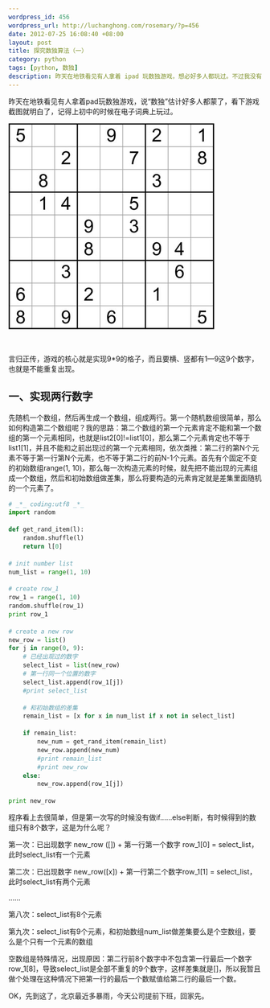 ```yaml
--- 
wordpress_id: 456
wordpress_url: http://luchanghong.com/rosemary/?p=456
date: 2012-07-25 16:08:40 +08:00
layout: post
title: 探究数独算法（一）
category: python
tags: [python, 数独]
description: 昨天在地铁看见有人拿着 ipad 玩数独游戏，想必好多人都玩过。不过我没有想着怎么尽快的把数字填出来，而是想着怎样生成一组能够算的上是“数独”的数据，如果你也感兴趣就跟我一探究竟吧。
---
```

昨天在地铁看见有人拿着pad玩数独游戏，说“数独”估计好多人都蒙了，看下游戏截图就明白了，记得上初中的时候在电子词典上玩过。

<a href="/upload/2012/07/sudoko.jpg"><img class="alignnone size-full wp-image-457" title="sudoko" src="/upload/2012/07/sudoko.jpg" alt="" width="410" height="410" /></a>

&nbsp;

言归正传，游戏的核心就是实现9*9的格子，而且要横、竖都有1—9这9个数字，也就是不能重复出现。

## 一、实现两行数字

先随机一个数组，然后再生成一个数组，组成两行。第一个随机数组很简单，那么如何构造第二个数组呢？我的思路：第二个数组的第一个元素肯定不能和第一个数组的第一个元素相同，也就是list2[0]!=list1[0]，那么第二个元素肯定也不等于list1[1]，并且不能和之前出现过的第一个元素相同，依次类推：第二行的第N个元素不等于第一行第N个元素，也不等于第二行的前N-1个元素。首先有个固定不变的初始数组range(1, 10)，那么每一次构造元素的时候，就先把不能出现的元素组成一个数组，然后和初始数组做差集，那么将要构造的元素肯定就是差集里面随机的一个元素了。

```python
# _*_ coding:utf8 _*_
import random

def get_rand_item(l):
    random.shuffle(l)
    return l[0]

# init number list
num_list = range(1, 10)

# create row_1
row_1 = range(1, 10)
random.shuffle(row_1)
print row_1

# create a new row
new_row = list()
for j in range(0, 9):
    # 已经出现过的数字
    select_list = list(new_row)
    # 第一行同一个位置的数字 
    select_list.append(row_1[j])
    #print select_list

    # 和初始数组的差集
    remain_list = [x for x in num_list if x not in select_list]

    if remain_list:
        new_num = get_rand_item(remain_list)
        new_row.append(new_num)
        #print remain_list
        #print new_row
    else:
        new_row.append(row_1[j])

print new_row
```

程序看上去很简单，但是第一次写的时候没有做if……else判断，有时候得到的数组只有8个数字，这是为什么呢？

第一次：已出现数字 new_row ([]) + 第一行第一个数字 row_1[0] = select_list，此时select_list有一个元素

第二次：已出现数字 new_row([x]) + 第一行第二个数字row_1[1] = select_list，此时select_list有两个元素

……

第八次：select_list有8个元素

第九次：select_list有9个元素，和初始数组num_list做差集要么是个空数组，要么是个只有一个元素的数组

空数组是特殊情况，出现原因：第二行前8个数字中不包含第一行最后一个数字row_1[8]，导致select_list是全部不重复的9个数字，这样差集就是[]，所以我暂且做个处理在这种情况下把第一行的最后一个数赋值给第二行的最后一个数。

OK，先到这了，北京最近多暴雨，今天公司提前下班，回家先。
